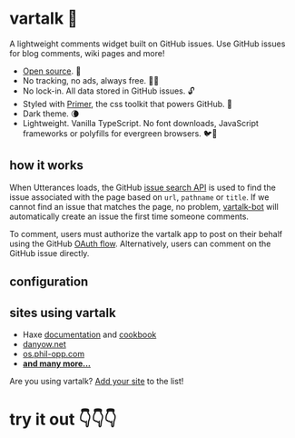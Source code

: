 # vartalk 🔮

A lightweight comments widget built on GitHub issues. Use GitHub issues for blog comments, wiki pages and more!

* [Open source](https://github.com/vartalk). 🙌
* No tracking, no ads, always free. 📡🚫
* No lock-in. All data stored in GitHub issues. 🔓
* Styled with [Primer](http://primer.style), the css toolkit that powers GitHub. 💅
* Dark theme. 🌘
* Lightweight. Vanilla TypeScript. No font downloads, JavaScript frameworks or polyfills for evergreen browsers. 🐦🌲

## how it works

When Utterances loads, the GitHub [issue search API](https://developer.github.com/v3/search/#search-issues) is used to find the issue associated with the page based on `url`, `pathname` or `title`. If we cannot find an issue that matches the page, no problem, [vartalk-bot](https://github.com/vartalk-bot) will automatically create an issue the first time someone comments.

To comment, users must authorize the vartalk app to post on their behalf using the GitHub [OAuth flow](https://developer.github.com/v3/oauth/#web-application-flow). Alternatively, users can comment on the GitHub issue directly.

## configuration

## sites using vartalk

* Haxe [documentation](https://haxe.org/manual) and [cookbook](https://code.haxe.org/)
* [danyow.net](https://danyow.net)
* [os.phil-opp.com](https://os.phil-opp.com/second-edition)
* **[and many more...](https://github.com/vartalk/vartalk/blob/master/SITES.md#sites-using-vartalk)**

Are you using vartalk? [Add your site](https://github.com/vartalk/vartalk/edit/master/SITES.md) to the list!

# try it out 👇👇👇
